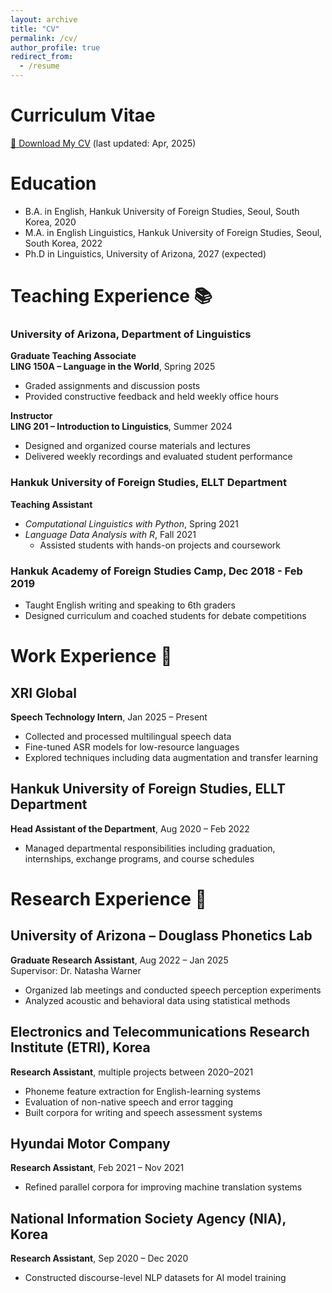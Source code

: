 ```yaml
---
layout: archive
title: "CV"
permalink: /cv/
author_profile: true
redirect_from:
  - /resume
---
```

# Curriculum Vitae

[📄 Download My CV](/files/MKW_CV.pdf/) (last updated: Apr, 2025)

Education
======
* B.A. in English, Hankuk University of Foreign Studies, Seoul, South Korea, 2020
* M.A. in English Linguistics, Hankuk University of Foreign Studies, Seoul, South Korea, 2022
* Ph.D in Linguistics, University of Arizona, 2027 (expected)

# Teaching Experience 📚

### **University of Arizona, Department of Linguistics**
**Graduate Teaching Associate**  
**LING 150A – Language in the World**, Spring 2025  
- Graded assignments and discussion posts  
- Provided constructive feedback and held weekly office hours

**Instructor**  
**LING 201 – Introduction to Linguistics**, Summer 2024  
- Designed and organized course materials and lectures  
- Delivered weekly recordings and evaluated student performance

### **Hankuk University of Foreign Studies, ELLT Department**
**Teaching Assistant**  
- *Computational Linguistics with Python*, Spring 2021  
- *Language Data Analysis with R*, Fall 2021  
  - Assisted students with hands-on projects and coursework

   
### **Hankuk Academy of Foreign Studies Camp**, Dec 2018 - Feb 2019  
- Taught English writing and speaking to 6th graders  
- Designed curriculum and coached students for debate competitions


# Work Experience 💼

## XRI Global
**Speech Technology Intern**, Jan 2025 – Present  
- Collected and processed multilingual speech data  
- Fine-tuned ASR models for low-resource languages  
- Explored techniques including data augmentation and transfer learning

## Hankuk University of Foreign Studies, ELLT Department
**Head Assistant of the Department**, Aug 2020 – Feb 2022  
- Managed departmental responsibilities including graduation, internships, exchange programs, and course schedules


# Research Experience 🔬

## University of Arizona – Douglass Phonetics Lab
**Graduate Research Assistant**, Aug 2022 – Jan 2025  
Supervisor: Dr. Natasha Warner  
- Organized lab meetings and conducted speech perception experiments  
- Analyzed acoustic and behavioral data using statistical methods

## Electronics and Telecommunications Research Institute (ETRI), Korea
**Research Assistant**, multiple projects between 2020–2021  
- Phoneme feature extraction for English-learning systems  
- Evaluation of non-native speech and error tagging  
- Built corpora for writing and speech assessment systems  

## Hyundai Motor Company
**Research Assistant**, Feb 2021 – Nov 2021  
- Refined parallel corpora for improving machine translation systems  

## National Information Society Agency (NIA), Korea
**Research Assistant**, Sep 2020 – Dec 2020  
- Constructed discourse-level NLP datasets for AI model training
